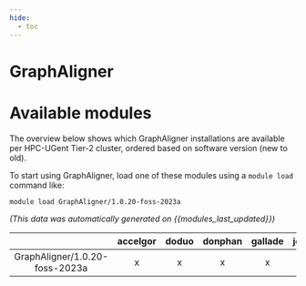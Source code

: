 ```yaml
---
hide:
  - toc
---
```


GraphAligner
============

# Available modules


The overview below shows which GraphAligner installations are available per HPC-UGent Tier-2 cluster, ordered based on software version (new to old).

To start using GraphAligner, load one of these modules using a `module load` command like:

```shell
module load GraphAligner/1.0.20-foss-2023a
```

*(This data was automatically generated on {{modules_last_updated}})*

| |accelgor|doduo|donphan|gallade|joltik|litleo|shinx|
| :---: | :---: | :---: | :---: | :---: | :---: | :---: | :---: |
|GraphAligner/1.0.20-foss-2023a|x|x|x|x|x|x|x|
